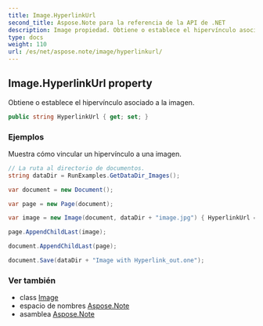 ```yaml
---
title: Image.HyperlinkUrl
second_title: Aspose.Note para la referencia de la API de .NET
description: Image propiedad. Obtiene o establece el hipervínculo asociado a la imagen.
type: docs
weight: 110
url: /es/net/aspose.note/image/hyperlinkurl/
---
```

## Image.HyperlinkUrl property

Obtiene o establece el hipervínculo asociado a la imagen.

```csharp
public string HyperlinkUrl { get; set; }
```

### Ejemplos

Muestra cómo vincular un hipervínculo a una imagen.

```csharp
// La ruta al directorio de documentos.
string dataDir = RunExamples.GetDataDir_Images(); 

var document = new Document();

var page = new Page(document);

var image = new Image(document, dataDir + "image.jpg") { HyperlinkUrl = "http://imagen.com" };

page.AppendChildLast(image);

document.AppendChildLast(page);

document.Save(dataDir + "Image with Hyperlink_out.one");
```

### Ver también

* class [Image](../)
* espacio de nombres [Aspose.Note](../../image/)
* asamblea [Aspose.Note](../../../)


